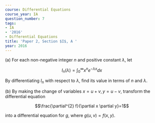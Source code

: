 ```yaml
---
course: Differential Equations
course_year: IA
question_number: 7
tags:
- IA
- '2016'
- Differential Equations
title: 'Paper 2, Section $I$, A '
year: 2016
---
```




(a) For each non-negative integer $n$ and positive constant $\lambda$, let

$$I_{n}(\lambda)=\int_{0}^{\infty} x^{n} e^{-\lambda x} d x$$

By differentiating $I_{n}$ with respect to $\lambda$, find its value in terms of $n$ and $\lambda$.

(b) By making the change of variables $x=u+v, y=u-v$, transform the differential equation

$$\frac{\partial^{2} f}{\partial x \partial y}=1$$

into a differential equation for $g$, where $g(u, v)=f(x, y)$.